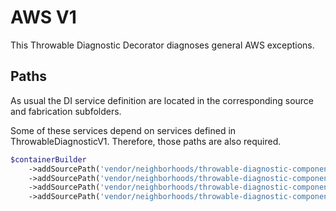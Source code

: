 # AWS V1
This Throwable Diagnostic Decorator diagnoses general AWS exceptions.

## Paths
As usual the DI service definition are located in the corresponding source and fabrication subfolders.

Some of these services depend on services defined in ThrowableDiagnosticV1. Therefore, those paths are also required.
```php
$containerBuilder
    ->addSourcePath('vendor/neighborhoods/throwable-diagnostic-component/fab/ThrowableDiagnosticV1')
    ->addSourcePath('vendor/neighborhoods/throwable-diagnostic-component/src/ThrowableDiagnosticV1')
    ->addSourcePath('vendor/neighborhoods/throwable-diagnostic-component/fab/ThrowableDiagnosticV1Decorators/AwsV1')
    ->addSourcePath('vendor/neighborhoods/throwable-diagnostic-component/src/ThrowableDiagnosticV1Decorators/AwsV1');
```
